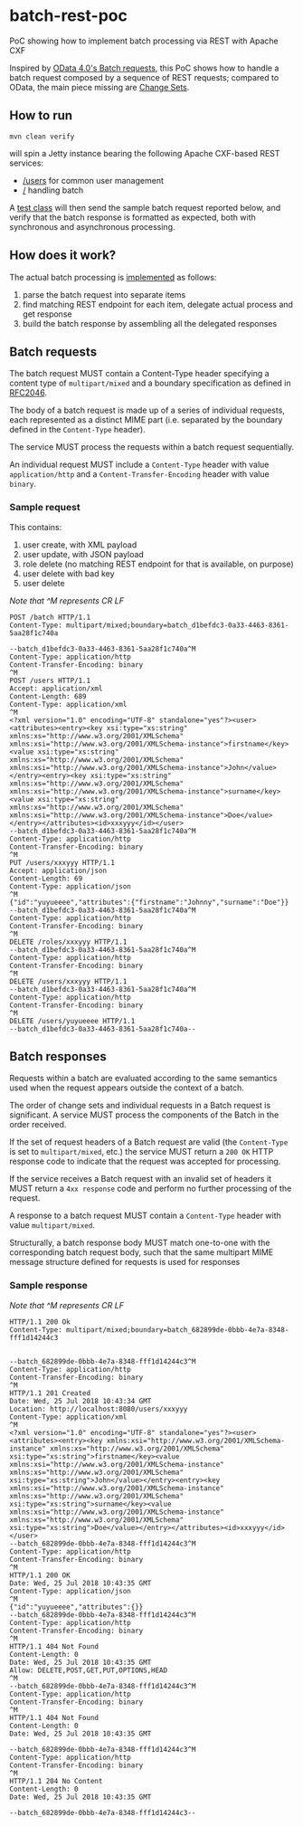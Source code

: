 # batch-rest-poc
PoC showing how to implement batch processing via REST with Apache CXF

Inspired by [OData 4.0's Batch requests](http://docs.oasis-open.org/odata/odata/v4.0/os/part1-protocol/odata-v4.0-os-part1-protocol.html#_Toc372793748), this PoC shows how to handle a batch request composed by a sequence of REST requests; compared to OData, the main piece missing are [Change Sets](http://docs.oasis-open.org/odata/odata/v4.0/os/part1-protocol/odata-v4.0-os-part1-protocol.html#_Change_Sets).

## How to run

```
mvn clean verify
```

will spin a Jetty instance bearing the following Apache CXF-based REST services:
* [/users](https://github.com/ilgrosso/batch-rest-poc/blob/master/src/main/java/net/tirasa/batch/rest/poc/api/UserService.java) for common user management
* [/](https://github.com/ilgrosso/batch-rest-poc/blob/master/src/main/java/net/tirasa/batch/rest/poc/api/RootService.java) handling batch

A [test class](https://github.com/ilgrosso/batch-rest-poc/blob/master/src/test/java/net/tirasa/batch/rest/poc/BasicITCase.java) will then send the sample batch request reported below, and verify that the batch response is formatted as expected, both with synchronous and asynchronous processing.

## How does it work?

The actual batch processing is [implemented](https://github.com/ilgrosso/batch-rest-poc/blob/master/src/main/java/net/tirasa/batch/rest/poc/impl/RootServiceImpl.java#L94) as follows:

1. parse the batch request into separate items
1. find matching REST endpoint for each item, delegate actual process and get response
1. build the batch response by assembling all the delegated responses

## Batch requests

The batch request MUST contain a Content-Type header specifying a content type of `multipart/mixed` and a boundary specification as defined in [RFC2046](https://tools.ietf.org/html/rfc2046).

The body of a batch request is made up of a series of individual requests, each represented as a distinct MIME part (i.e. separated by the boundary defined in the `Content-Type` header).

The service MUST process the requests within a batch request sequentially. 

An individual request MUST include a `Content-Type` header with value `application/http` and a `Content-Transfer-Encoding` header with value `binary`.

### Sample request
This contains:
1. user create, with XML payload
1. user update, with JSON payload
1. role delete (no matching REST endpoint for that is available, on purpose)
1. user delete with bad key
1. user delete

_Note that ^M represents CR LF_

```
POST /batch HTTP/1.1
Content-Type: multipart/mixed;boundary=batch_d1befdc3-0a33-4463-8361-5aa28f1c740a

--batch_d1befdc3-0a33-4463-8361-5aa28f1c740a^M
Content-Type: application/http
Content-Transfer-Encoding: binary
^M
POST /users HTTP/1.1
Accept: application/xml
Content-Length: 689
Content-Type: application/xml
^M
<?xml version="1.0" encoding="UTF-8" standalone="yes"?><user><attributes><entry><key xsi:type="xs:string" xmlns:xs="http://www.w3.org/2001/XMLSchema" xmlns:xsi="http://www.w3.org/2001/XMLSchema-instance">firstname</key><value xsi:type="xs:string" xmlns:xs="http://www.w3.org/2001/XMLSchema" xmlns:xsi="http://www.w3.org/2001/XMLSchema-instance">John</value></entry><entry><key xsi:type="xs:string" xmlns:xs="http://www.w3.org/2001/XMLSchema" xmlns:xsi="http://www.w3.org/2001/XMLSchema-instance">surname</key><value xsi:type="xs:string" xmlns:xs="http://www.w3.org/2001/XMLSchema" xmlns:xsi="http://www.w3.org/2001/XMLSchema-instance">Doe</value></entry></attributes><id>xxxyyy</id></user>
--batch_d1befdc3-0a33-4463-8361-5aa28f1c740a^M
Content-Type: application/http
Content-Transfer-Encoding: binary
^M
PUT /users/xxxyyy HTTP/1.1
Accept: application/json
Content-Length: 69
Content-Type: application/json
^M
{"id":"yuyueeee","attributes":{"firstname":"Johnny","surname":"Doe"}}
--batch_d1befdc3-0a33-4463-8361-5aa28f1c740a^M
Content-Type: application/http
Content-Transfer-Encoding: binary
^M
DELETE /roles/xxxyyy HTTP/1.1
--batch_d1befdc3-0a33-4463-8361-5aa28f1c740a^M
Content-Type: application/http
Content-Transfer-Encoding: binary
^M
DELETE /users/xxxyyy HTTP/1.1
--batch_d1befdc3-0a33-4463-8361-5aa28f1c740a^M
Content-Type: application/http
Content-Transfer-Encoding: binary
^M
DELETE /users/yuyueeee HTTP/1.1
--batch_d1befdc3-0a33-4463-8361-5aa28f1c740a--
```

## Batch responses

Requests within a batch are evaluated according to the same semantics used when the request appears outside the context of a batch.

The order of change sets and individual requests in a Batch request is significant. A service MUST process the components of the Batch in the order received.

If the set of request headers of a Batch request are valid (the `Content-Type` is set to `multipart/mixed`, etc.) the service MUST return a `200 OK` HTTP response code to indicate that the request was accepted for processing.

If the service receives a Batch request with an invalid set of headers it MUST return a `4xx response` code and perform no further processing of the request.

A response to a batch request MUST contain a `Content-Type` header with value `multipart/mixed`.

Structurally, a batch response body MUST match one-to-one with the corresponding batch request body, such that the same multipart MIME message structure defined for requests is used for responses

### Sample response
_Note that ^M represents CR LF_

```
HTTP/1.1 200 Ok
Content-Type: multipart/mixed;boundary=batch_682899de-0bbb-4e7a-8348-fff1d14244c3


--batch_682899de-0bbb-4e7a-8348-fff1d14244c3^M
Content-Type: application/http
Content-Transfer-Encoding: binary
^M
HTTP/1.1 201 Created
Date: Wed, 25 Jul 2018 10:43:34 GMT
Location: http://localhost:8080/users/xxxyyy
Content-Type: application/xml
^M
<?xml version="1.0" encoding="UTF-8" standalone="yes"?><user><attributes><entry><key xmlns:xsi="http://www.w3.org/2001/XMLSchema-instance" xmlns:xs="http://www.w3.org/2001/XMLSchema" xsi:type="xs:string">firstname</key><value xmlns:xsi="http://www.w3.org/2001/XMLSchema-instance" xmlns:xs="http://www.w3.org/2001/XMLSchema" xsi:type="xs:string">John</value></entry><entry><key xmlns:xsi="http://www.w3.org/2001/XMLSchema-instance" xmlns:xs="http://www.w3.org/2001/XMLSchema" xsi:type="xs:string">surname</key><value xmlns:xsi="http://www.w3.org/2001/XMLSchema-instance" xmlns:xs="http://www.w3.org/2001/XMLSchema" xsi:type="xs:string">Doe</value></entry></attributes><id>xxxyyy</id></user>
--batch_682899de-0bbb-4e7a-8348-fff1d14244c3^M
Content-Type: application/http
Content-Transfer-Encoding: binary
^M
HTTP/1.1 200 OK
Date: Wed, 25 Jul 2018 10:43:35 GMT
Content-Type: application/json
^M
{"id":"yuyueeee","attributes":{}}
--batch_682899de-0bbb-4e7a-8348-fff1d14244c3^M
Content-Type: application/http
Content-Transfer-Encoding: binary
^M
HTTP/1.1 404 Not Found
Content-Length: 0
Date: Wed, 25 Jul 2018 10:43:35 GMT
Allow: DELETE,POST,GET,PUT,OPTIONS,HEAD
^M
--batch_682899de-0bbb-4e7a-8348-fff1d14244c3^M
Content-Type: application/http
Content-Transfer-Encoding: binary
^M
HTTP/1.1 404 Not Found
Content-Length: 0
Date: Wed, 25 Jul 2018 10:43:35 GMT

--batch_682899de-0bbb-4e7a-8348-fff1d14244c3^M
Content-Type: application/http
Content-Transfer-Encoding: binary
^M
HTTP/1.1 204 No Content
Content-Length: 0
Date: Wed, 25 Jul 2018 10:43:35 GMT

--batch_682899de-0bbb-4e7a-8348-fff1d14244c3--
```
